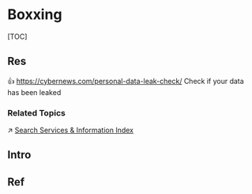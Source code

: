 # Boxxing

[TOC]



## Res
👍 https://cybernews.com/personal-data-leak-check/
Check if your data has been leaked


### Related Topics
↗ [Search Services & Information Index](../../../../🔑%20CS%20Core/🧰%20Generic%20Tools%20&%20Projects/😅%20Wiki%20&%20Resources/Search%20Services%20&%20Information%20Index.md)



## Intro


## Ref

